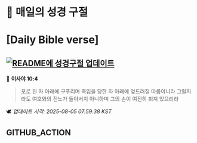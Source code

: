 # 🙏 매일의 성경 구절
# [Daily Bible verse]
## [![README에 성경구절 업데이트](https://github.com/DONGSUKA/first_test/actions/workflows/update-readme-bible.yml/badge.svg)](https://github.com/DONGSUKA/first_test/actions/workflows/update-readme-bible.yml)
<!-- START_BIBLE_VERSE -->
📖 **이사야 10:4**
> 포로 된 자 아래에 구푸리며 죽임을 당한 자 아래에 엎드러질 따름이니라 그럴지라도 여호와의 진노가 돌아서지 아니하며 그의 손이 여전히 펴져 있으리라

🕊️ _업데이트 시각: 2025-08-05 07:59:38 KST_
  <!-- END_BIBLE_VERSE -->
## GITHUB_ACTION
